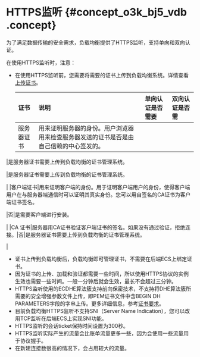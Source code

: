 # HTTPS监听 {#concept_o3k_bj5_vdb .concept}

为了满足数据传输的安全需求，负载均衡提供了HTTPS监听，支持单向和双向认证。

在使用HTTPS监听时，注意：

-   在使用HTTPS监听前，您需要将需要的证书上传到负载均衡系统。详情查看[上传证书](cn.zh-CN/用户指南/证书管理/上传证书.md#)。

    |证书|说明|单向认证是否需要|双向认证是否需|
    |:-|:-|:-------|:------|
    |服务器证书|用来证明服务器的身份。用户浏览器用来检查服务器发送的证书是否是由自己信赖的中心签发的。

|是服务器证书需要上传到负载均衡的证书管理系统。

|是服务器证书需要上传到负载均衡的证书管理系统。

|
    |客户端证书|用来证明客户端的身份。用于证明客户端用户的身份，使得客户端用户在与服务器端通信时可以证明其真实身份。您可以用自签名的CA证书为客户端证书签名。

|否|是需要客户端进行安装。

|
    |CA 证书|服务器用CA证书验证客户端证书的签名。如果没有通过验证，拒绝连接。|否|是服务器证书需要上传到负载均衡的证书管理系统。

|

-   证书上传到负载均衡后，负载均衡即可管理证书，不需要在后端ECS上绑定证书。
-   因为证书的上传、加载和验证都需要一些时间，所以使用HTTPS协议的实例生效也需要一些时间。一般一分钟后就会生效，最长不会超过三分钟。
-   HTTPS监听使用的ECDHE算法簇支持前向保密技术，不支持将DHE算法簇所需要的安全增强参数文件上传，即PEM证书文件中含BEGIN DH PARAMETERS字段的字串上传。更多详细信息，参考[证书要求](cn.zh-CN/用户指南/证书管理/证书要求.md#)。
-   目前负载均衡HTTPS监听不支持SNI（Server Name Indication），您可以改用TCP监听在后端ECS上实现SNI功能。
-   HTTPS监听的会话ticket保持时间设置为300秒。
-   HTTPS监听实际产生的流量会比账单流量更多一些，因为会使用一些流量用于协议握手。
-   在新建连接数很高的情况下，会占用较大的流量。

